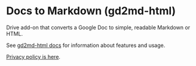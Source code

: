 # Docs to Markdown (gd2md-html)

Drive add-on that converts a Google Doc to simple, readable Markdown or HTML.

See [gd2md-html docs](https://github.com/evbacher/gd2md-html/wiki) for information about features and usage.

[Privacy policy is here](https://sites.google.com/site/edbacher/home/gd2md-html-privacy-policy).
